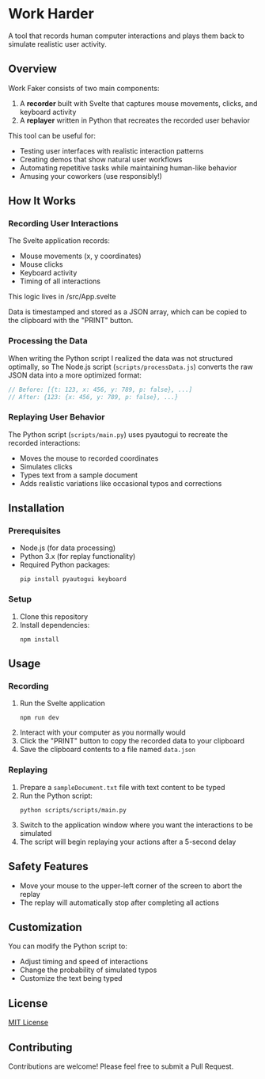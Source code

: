 # Work Harder

A tool that records human computer interactions and plays them back to simulate realistic user activity.

## Overview

Work Faker consists of two main components:

1. A **recorder** built with Svelte that captures mouse movements, clicks, and keyboard activity
2. A **replayer** written in Python that recreates the recorded user behavior

This tool can be useful for:

- Testing user interfaces with realistic interaction patterns
- Creating demos that show natural user workflows
- Automating repetitive tasks while maintaining human-like behavior
- Amusing your coworkers (use responsibly!)

## How It Works

### Recording User Interactions

The Svelte application records:

- Mouse movements (x, y coordinates)
- Mouse clicks
- Keyboard activity
- Timing of all interactions

This logic lives in /src/App.svelte

Data is timestamped and stored as a JSON array, which can be copied to the clipboard with the "PRINT" button.

### Processing the Data

When writing the Python script I realized the data was not structured optimally, so 
The Node.js script (`scripts/processData.js`) converts the raw JSON data into a more optimized format:

```javascript
// Before: [{t: 123, x: 456, y: 789, p: false}, ...]
// After: {123: {x: 456, y: 789, p: false}, ...}
```

### Replaying User Behavior

The Python script (`scripts/main.py`) uses pyautogui to recreate the recorded interactions:

- Moves the mouse to recorded coordinates
- Simulates clicks
- Types text from a sample document
- Adds realistic variations like occasional typos and corrections

## Installation

### Prerequisites

- Node.js (for data processing)
- Python 3.x (for replay functionality)
- Required Python packages:
  ```
  pip install pyautogui keyboard
  ```

### Setup

1. Clone this repository
2. Install dependencies:
   ```
   npm install
   ```

## Usage

### Recording

1. Run the Svelte application
   ```
   npm run dev
   ```
2. Interact with your computer as you normally would
3. Click the "PRINT" button to copy the recorded data to your clipboard
4. Save the clipboard contents to a file named `data.json`

### Replaying

1. Prepare a `sampleDocument.txt` file with text content to be typed
2. Run the Python script:
   ```
   python scripts/scripts/main.py
   ```
3. Switch to the application window where you want the interactions to be simulated
4. The script will begin replaying your actions after a 5-second delay

## Safety Features

- Move your mouse to the upper-left corner of the screen to abort the replay
- The replay will automatically stop after completing all actions

## Customization

You can modify the Python script to:

- Adjust timing and speed of interactions
- Change the probability of simulated typos
- Customize the text being typed

## License

[MIT License](LICENSE)

## Contributing

Contributions are welcome! Please feel free to submit a Pull Request.
